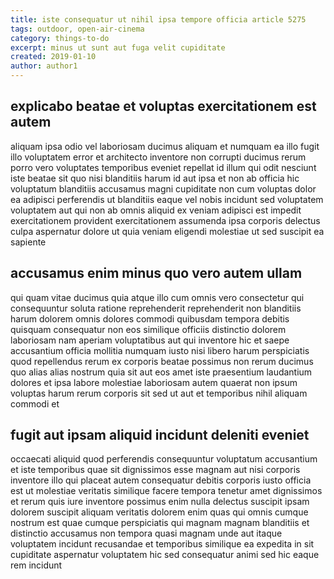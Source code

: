 ```yaml
---
title: iste consequatur ut nihil ipsa tempore officia article 5275
tags: outdoor, open-air-cinema
category: things-to-do
excerpt: minus ut sunt aut fuga velit cupiditate
created: 2019-01-10
author: author1
---
```


## explicabo beatae et voluptas exercitationem est autem

aliquam ipsa odio vel laboriosam ducimus aliquam et numquam ea illo fugit illo voluptatem error et architecto inventore non corrupti ducimus rerum porro vero voluptates temporibus eveniet repellat id illum qui odit nesciunt iste beatae sit quo nisi blanditiis harum id aut ipsa et non ab officia hic voluptatum blanditiis accusamus magni cupiditate non cum voluptas dolor ea adipisci perferendis ut blanditiis eaque vel nobis incidunt sed voluptatem voluptatem aut qui non ab omnis aliquid ex veniam adipisci est impedit exercitationem provident exercitationem assumenda ipsa corporis delectus culpa aspernatur dolore ut quia veniam eligendi molestiae ut sed suscipit ea sapiente

## accusamus enim minus quo vero autem ullam

qui quam vitae ducimus quia atque illo cum omnis vero consectetur qui consequuntur soluta ratione reprehenderit reprehenderit non blanditiis harum dolorem omnis dolores commodi quibusdam tempora debitis quisquam consequatur non eos similique officiis distinctio dolorem laboriosam nam aperiam voluptatibus aut qui inventore hic et saepe accusantium officia mollitia numquam iusto nisi libero harum perspiciatis quod repellendus rerum ex corporis beatae possimus non rerum ducimus quo alias alias nostrum quia sit aut eos amet iste praesentium laudantium dolores et ipsa labore molestiae laboriosam autem quaerat non ipsum voluptas harum rerum corporis sit sed ut aut et temporibus nihil aliquam commodi et

## fugit aut ipsam aliquid incidunt deleniti eveniet

occaecati aliquid quod perferendis consequuntur voluptatum accusantium et iste temporibus quae sit dignissimos esse magnam aut nisi corporis inventore illo qui placeat autem consequatur debitis corporis iusto officia est ut molestiae veritatis similique facere tempora tenetur amet dignissimos et rerum quis iure inventore possimus enim nulla delectus suscipit ipsam dolorem suscipit aliquam veritatis dolorem enim quas qui omnis cumque nostrum est quae cumque perspiciatis qui magnam magnam blanditiis et distinctio accusamus non tempora quasi magnam unde aut itaque voluptatem incidunt recusandae et temporibus similique ea expedita in sit cupiditate aspernatur voluptatem hic sed consequatur animi sed hic eaque rem incidunt

